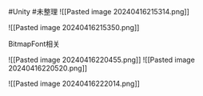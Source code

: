 #Unity #未整理 
![[Pasted image 20240416215314.png]]



![[Pasted image 20240416215350.png]]


BitmapFont相关

![[Pasted image 20240416220455.png]]
![[Pasted image 20240416220520.png]]

![[Pasted image 20240416222014.png]]





